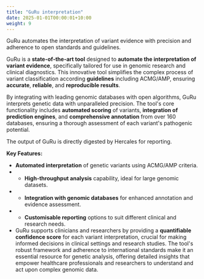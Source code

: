 ```yaml
---
title: "GuRu interpretation"
date: 2025-01-01T00:00:01+10:00
weight: 9
---
```


GuRu automates the interpretation of variant evidence with precision and adherence to open standards and guidelines. 

<!-- ![GuRu interpretation](/images/freepik_vectorjuice/data-analyst-oversees-governs-income-expenses-with-magnifier-financial-management-system-finance-software-it-management-tool-concept_335657-1891.jpg) -->

GuRu is a **state-of-the-art tool** designed to **automate the interpretation of variant evidence**, specifically tailored for use in genomic research and clinical diagnostics. 
This innovative tool simplifies the complex process of variant classification according **guidelines** including ACMG/AMP, ensuring **accurate**, **reliable**, and **reproducible results**.

By integrating with leading genomic databases with open algorithms, GuRu interprets genetic data with unparalleled precision. 
The tool's core functionality includes **automated scoring** of variants, **integration of prediction engines**, and **comprehensive annotation** from over 160 databases, ensuring a thorough assessment of each variant's pathogenic potential.

The output of GuRu is directly digested by Hercales for reporting.

**Key Features:**
- **Automated interpretation** of genetic variants using ACMG/AMP criteria.
- - **High-throughput analysis** capability, ideal for large genomic datasets.
- - **Integration with genomic databases** for enhanced annotation and evidence assessment.
- - **Customisable reporting** options to suit different clinical and research needs.
- GuRu supports clinicians and researchers by providing a **quantifiable confidence score** for each variant interpretation, crucial for making informed decisions in clinical settings and research studies. The tool's robust framework and adherence to international standards make it an essential resource for genetic analysis, offering detailed insights that empower healthcare professionals and researchers to understand and act upon complex genomic data.
